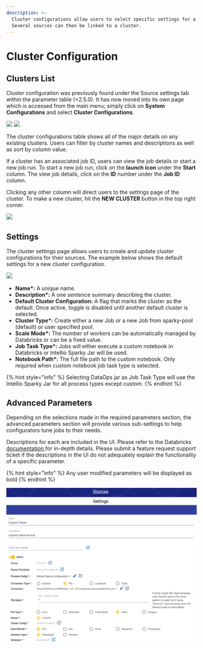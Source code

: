 ```yaml
---
description: >-
  Cluster configurations allow users to select specific settings for a cluster.
  Several sources can then be linked to a cluster.
---
```


# Cluster Configuration

## Clusters List

Cluster configuration was previously found under the Source settings tab within the parameter table (<2.5.0). It has now moved into its own page which is accessed from the main menu; simply click on **System Configurations** and select **Cluster Configurations**.

![](../../../../.gitbook/assets/cluster\_001.png) ![](../../../../.gitbook/assets/cluster\_002.png)

The cluster configurations table shows all of the major details on any existing clusters. Users can filter by cluster names and descriptions as well as sort by column value.&#x20;

If a cluster has an associated job ID, users can view the job details or start a new job run. To start a new job run, click on the **launch icon** under the **Start** column. The view job details, click on the **ID** number under the **Job ID** column.&#x20;

Clicking any other column will direct users to the settings page of the cluster. To make a new cluster, hit the **NEW CLUSTER** button in the top right corner.

![](../../../../.gitbook/assets/cluster\_003.png)

## Settings

The cluster settings page allows users to create and update cluster configurations for their sources. The example below shows the default settings for a new cluster configuration.

![](../../../../.gitbook/assets/cluster\_004.png)

* **Name\*:** A unique name.
* **Description\*:** A one sentence summary describing the cluster.
* **Default Cluster Configuration:** A flag that marks the cluster as the default. Once active, toggle is disabled until another default cluster is selected.
* **Cluster Type\*:** Create either a new Job or a new Job from sparky-pool (default) or user specified pool.
* **Scale Mode\*:** The number of workers can be automatically managed by Databricks or can be a fixed value.
* **Job Task Type\*:** Jobs will either execute a custom notebook in Databricks or Intellio Sparky Jar will be used.
* **Notebook Path\*:** The full file path to the custom notebook. Only required when custom notebook job task type is selected.

{% hint style="info" %}
Selecting DataOps jar as Job Task Type will use the Intellio Sparky Jar for all process types except custom.
{% endhint %}

## Advanced Parameters

Depending on the selections made in the required parameters section, the advanced parameters section will provide various sub-settings to help configurators tune jobs to their needs.&#x20;

Descriptions for each are included in the UI.  Please refer to the Databricks [documentation ](https://docs.databricks.com/dev-tools/api/2.0/jobs.html#newcluster)for in-depth details. Please submit a feature request support ticket if the descriptions in the UI do not adequately explain the functionality of a specific parameter.

{% hint style="info" %}
Any user modified parameters will be displayed as bold
{% endhint %}



![](<../../../../.gitbook/assets/image (381).png>)
